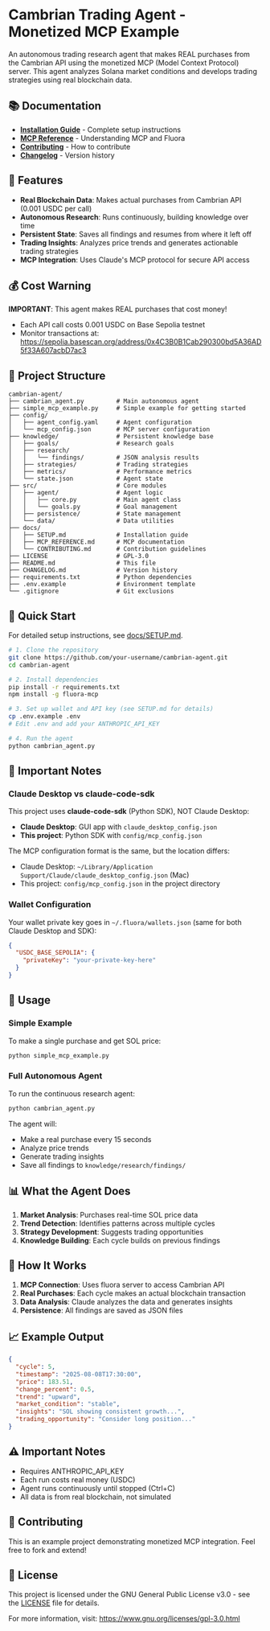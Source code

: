 # Cambrian Trading Agent - Monetized MCP Example

An autonomous trading research agent that makes REAL purchases from the Cambrian API using the monetized MCP (Model Context Protocol) server. This agent analyzes Solana market conditions and develops trading strategies using real blockchain data.

## 📚 Documentation

- **[Installation Guide](docs/SETUP.md)** - Complete setup instructions
- **[MCP Reference](docs/MCP_REFERENCE.md)** - Understanding MCP and Fluora
- **[Contributing](docs/CONTRIBUTING.md)** - How to contribute
- **[Changelog](CHANGELOG.md)** - Version history

## 🚀 Features

- **Real Blockchain Data**: Makes actual purchases from Cambrian API (0.001 USDC per call)
- **Autonomous Research**: Runs continuously, building knowledge over time
- **Persistent State**: Saves all findings and resumes from where it left off
- **Trading Insights**: Analyzes price trends and generates actionable trading strategies
- **MCP Integration**: Uses Claude's MCP protocol for secure API access

## 💰 Cost Warning

**IMPORTANT**: This agent makes REAL purchases that cost money!
- Each API call costs 0.001 USDC on Base Sepolia testnet
- Monitor transactions at: https://sepolia.basescan.org/address/0x4C3B0B1Cab290300bd5A36AD5f33A607acbD7ac3

## 📁 Project Structure

```
cambrian-agent/
├── cambrian_agent.py         # Main autonomous agent
├── simple_mcp_example.py     # Simple example for getting started
├── config/
│   ├── agent_config.yaml     # Agent configuration
│   └── mcp_config.json       # MCP server configuration
├── knowledge/                # Persistent knowledge base
│   ├── goals/                # Research goals
│   ├── research/
│   │   └── findings/         # JSON analysis results
│   ├── strategies/           # Trading strategies
│   ├── metrics/              # Performance metrics
│   └── state.json            # Agent state
├── src/                      # Core modules
│   ├── agent/                # Agent logic
│   │   ├── core.py           # Main agent class
│   │   └── goals.py          # Goal management
│   ├── persistence/          # State management
│   └── data/                 # Data utilities
├── docs/
│   ├── SETUP.md              # Installation guide
│   ├── MCP_REFERENCE.md      # MCP documentation
│   └── CONTRIBUTING.md       # Contribution guidelines
├── LICENSE                   # GPL-3.0
├── README.md                 # This file
├── CHANGELOG.md              # Version history
├── requirements.txt          # Python dependencies
├── .env.example              # Environment template
└── .gitignore                # Git exclusions
```

## 🚀 Quick Start

For detailed setup instructions, see [docs/SETUP.md](docs/SETUP.md).

```bash
# 1. Clone the repository
git clone https://github.com/your-username/cambrian-agent.git
cd cambrian-agent

# 2. Install dependencies
pip install -r requirements.txt
npm install -g fluora-mcp

# 3. Set up wallet and API key (see SETUP.md for details)
cp .env.example .env
# Edit .env and add your ANTHROPIC_API_KEY

# 4. Run the agent
python cambrian_agent.py
```

## 📝 Important Notes

### Claude Desktop vs claude-code-sdk

This project uses **claude-code-sdk** (Python SDK), NOT Claude Desktop:

- **Claude Desktop**: GUI app with `claude_desktop_config.json`
- **This project**: Python SDK with `config/mcp_config.json`

The MCP configuration format is the same, but the location differs:
- Claude Desktop: `~/Library/Application Support/Claude/claude_desktop_config.json` (Mac)
- This project: `config/mcp_config.json` in the project directory

### Wallet Configuration

Your wallet private key goes in `~/.fluora/wallets.json` (same for both Claude Desktop and SDK):

```json
{
  "USDC_BASE_SEPOLIA": {
    "privateKey": "your-private-key-here"
  }
}
```

## 🎯 Usage

### Simple Example
To make a single purchase and get SOL price:
```bash
python simple_mcp_example.py
```

### Full Autonomous Agent
To run the continuous research agent:
```bash
python cambrian_agent.py
```

The agent will:
- Make a real purchase every 15 seconds
- Analyze price trends
- Generate trading insights
- Save all findings to `knowledge/research/findings/`

## 📊 What the Agent Does

1. **Market Analysis**: Purchases real-time SOL price data
2. **Trend Detection**: Identifies patterns across multiple cycles
3. **Strategy Development**: Suggests trading opportunities
4. **Knowledge Building**: Each cycle builds on previous findings

## 🔧 How It Works

1. **MCP Connection**: Uses fluora server to access Cambrian API
2. **Real Purchases**: Each cycle makes an actual blockchain transaction
3. **Data Analysis**: Claude analyzes the data and generates insights
4. **Persistence**: All findings are saved as JSON files

## 📈 Example Output

```json
{
  "cycle": 5,
  "timestamp": "2025-08-08T17:30:00",
  "price": 183.51,
  "change_percent": 0.5,
  "trend": "upward",
  "market_condition": "stable",
  "insights": "SOL showing consistent growth...",
  "trading_opportunity": "Consider long position..."
}
```

## ⚠️ Important Notes

- Requires ANTHROPIC_API_KEY
- Each run costs real money (USDC)
- Agent runs continuously until stopped (Ctrl+C)
- All data is from real blockchain, not simulated

## 🤝 Contributing

This is an example project demonstrating monetized MCP integration. Feel free to fork and extend!

## 📄 License

This project is licensed under the GNU General Public License v3.0 - see the [LICENSE](LICENSE) file for details.

For more information, visit: https://www.gnu.org/licenses/gpl-3.0.html